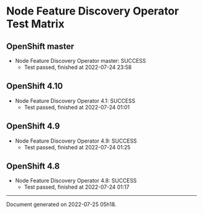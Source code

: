 
Node Feature Discovery Operator Test Matrix
===========================================

OpenShift master
----------------



* Node Feature Discovery Operator master: SUCCESS
  - Test passed, finished at 2022-07-24 23:58






OpenShift 4.10
--------------



* Node Feature Discovery Operator 4.1: SUCCESS
  - Test passed, finished at 2022-07-24 01:01






OpenShift 4.9
-------------



* Node Feature Discovery Operator 4.9: SUCCESS
  - Test passed, finished at 2022-07-24 01:25






OpenShift 4.8
-------------



* Node Feature Discovery Operator 4.8: SUCCESS
  - Test passed, finished at 2022-07-24 01:17






---
Document generated on 2022-07-25 05h18.
